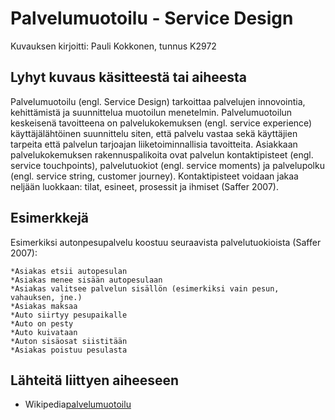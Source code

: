 # Palvelumuotoilu - Service Design 

Kuvauksen kirjoitti: Pauli Kokkonen, tunnus K2972

## Lyhyt kuvaus käsitteestä tai aiheesta

Palvelumuotoilu (engl. Service Design) tarkoittaa palvelujen innovointia, kehittämistä ja suunnittelua muotoilun menetelmin.
Palvelumuotoilun keskeisenä tavoitteena on palvelukokemuksen (engl. service experience) käyttäjälähtöinen suunnittelu siten, että palvelu vastaa sekä käyttäjien tarpeita että palvelun tarjoajan liiketoiminnallisia tavoitteita. Asiakkaan palvelukokemuksen rakennuspalikoita ovat palvelun kontaktipisteet (engl. service touchpoints), palvelutuokiot (engl. service moments) ja palvelupolku (engl. service string, customer journey).
Kontaktipisteet voidaan jakaa neljään luokkaan: tilat, esineet, prosessit ja ihmiset (Saffer 2007).


## Esimerkkejä

Esimerkiksi autonpesupalvelu koostuu seuraavista palvelutuokioista (Saffer 2007):

    *Asiakas etsii autopesulan
    *Asiakas menee sisään autopesulaan
    *Asiakas valitsee palvelun sisällön (esimerkiksi vain pesun, vahauksen, jne.)
    *Asiakas maksaa
    *Auto siirtyy pesupaikalle
    *Auto on pesty
    *Auto kuivataan
    *Auton sisäosat siistitään
    *Asiakas poistuu pesulasta

## Lähteitä liittyen aiheeseen


* Wikipedia[palvelumuotoilu](https://fi.wikipedia.org/wiki/Palvelumuotoilu)
